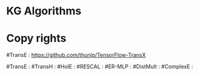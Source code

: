 # KG Algorithms 

# Copy rights
#TransE : 
https://github.com/thunlp/TensorFlow-TransX

#TransE :
#TransH :
#HolE :
#RESCAL :
#ER-MLP :
#DistMult :
#ComplexE :

